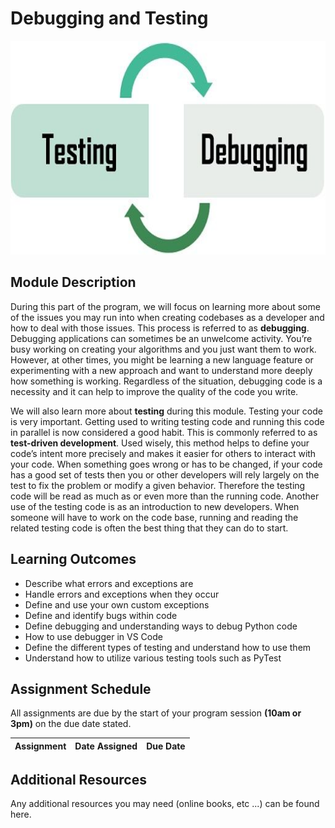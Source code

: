# Debugging and Testing

<img alt="Debugging and Testing" src="../images/Testing-Vs-Debugging.jpeg" height="342px" width="100%">

## Module Description

During this part of the program, we will focus on learning more about some of the issues you may run into when creating codebases as a developer and how to deal with those issues. This process is referred to as **debugging**. Debugging applications can sometimes be an unwelcome activity. You’re busy working on creating your algorithms and you just want them to work. However, at other times, you might be learning a new language feature or experimenting with a new approach and want to understand more deeply how something is working. Regardless of the situation, debugging code is a necessity and it can help to improve the quality of the code you write. 

We will also learn more about **testing** during this module. Testing your code is very important. Getting used to writing testing code and running this code in parallel is now considered a good habit. This is commonly referred to as **test-driven development**. Used wisely, this method helps to define your code’s intent more precisely and makes it easier for others to interact with your code. When something goes wrong or has to be changed, if your code has a good set of tests then you or other developers will rely largely on the test to fix the problem or modify a given behavior. Therefore the testing code will be read as much as or even more than the running code. Another use of the testing code is as an introduction to new developers. When someone will have to work on the code base, running and reading the related testing code is often the best thing that they can do to start. 

## Learning Outcomes

* Describe what errors and exceptions are
* Handle errors and exceptions when they occur
* Define and use your own custom exceptions
* Define and identify bugs within code
* Define debugging and understanding ways to debug Python code
* How to use debugger in VS Code
* Define the different types of testing and understand how to use them
* Understand how to utilize various testing tools such as PyTest


## Assignment Schedule

All assignments are due by the start of your program session **(10am or 3pm)** on the due date stated.

Assignment | Date Assigned | Due Date
---------- | ------------- | -------- 


## Additional Resources

Any additional resources you may need (online books, etc ...) can be found here.

